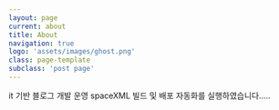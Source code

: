 ```yaml
---
layout: page
current: about
title: About
navigation: true
logo: 'assets/images/ghost.png'
class: page-template
subclass: 'post page'
---
```

it 기반 블로그 개발 운영 spaceXML
빌드 및 배포 자동화를 실행하였습니다.....
